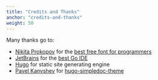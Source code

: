```yaml
---
title: "Credits and Thanks"
anchor: "credits-and-thanks"
weight: 50
---
```

Many thanks go to:

- [Nikita Prokopov](https://github.com/tonsky) for the [best free font for programmers](https://github.com/tonsky/FiraCode)
- [JetBrains](https://www.jetbrains.com) for the [best Go IDE](https://www.jetbrains.com/go/)
- [Hugo](https://github.com/gohugoio/hugo) for static site generating engine
- [Pavel Kanyshev](https://github.com/aerohub) for [hugo-simpledoc-theme](https://github.com/aerohub/hugo-simpledoc-theme)
